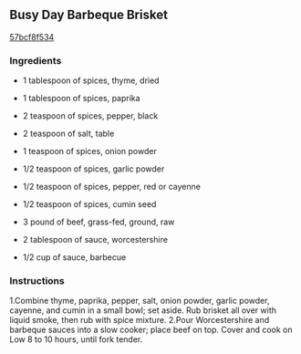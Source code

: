 ## Busy Day Barbeque Brisket

[57bcf8f534](https://cookpad.com/us/recipes/354015-busy-day-barbeque-brisket)

### Ingredients

 - 1 tablespoon of spices, thyme, dried

 - 1 tablespoon of spices, paprika

 - 2 teaspoon of spices, pepper, black

 - 2 teaspoon of salt, table

 - 1 teaspoon of spices, onion powder

 - 1/2 teaspoon of spices, garlic powder

 - 1/2 teaspoon of spices, pepper, red or cayenne

 - 1/2 teaspoon of spices, cumin seed

 - 3 pound of beef, grass-fed, ground, raw

 - 2 tablespoon of sauce, worcestershire

 - 1/2 cup of sauce, barbecue

### Instructions

1.Combine thyme, paprika, pepper, salt, onion powder, garlic powder, cayenne, and cumin in a small bowl; set aside. Rub brisket all over with liquid smoke, then rub with spice mixture. 2.Pour Worcestershire and barbeque sauces into a slow cooker; place beef on top. Cover and cook on Low 8 to 10 hours, until fork tender.